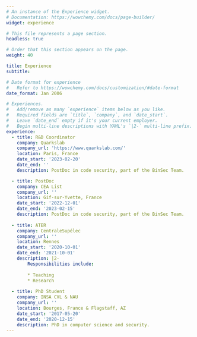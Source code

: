 ```yaml
---
# An instance of the Experience widget.
# Documentation: https://wowchemy.com/docs/page-builder/
widget: experience

# This file represents a page section.
headless: true

# Order that this section appears on the page.
weight: 40

title: Experience
subtitle:

# Date format for experience
#   Refer to https://wowchemy.com/docs/customization/#date-format
date_format: Jan 2006

# Experiences.
#   Add/remove as many `experience` items below as you like.
#   Required fields are `title`, `company`, and `date_start`.
#   Leave `date_end` empty if it's your current employer.
#   Begin multi-line descriptions with YAML's `|2-` multi-line prefix.
experience:
  - title: R&D Coordinator
    company: Quarkslab
    company_url: 'https://www.quarkslab.com/'
    location: Paris, France
    date_start: '2023-02-20'
    date_end: ''
    description: PostDoc in code security, part of the BinSec Team.

  - title: PostDoc
    company: CEA List
    company_url: ''
    location: Gif-sur-Yvette, France
    date_start: '2022-12-01'
    date_end: '2023-02-15'
    description: PostDoc in code security, part of the BinSec Team.
    
  - title: ATER
    company: CentraleSupélec
    company_url: ''
    location: Rennes
    date_start: '2020-10-01'
    date_end: '2021-10-01'
    description: |2-
        Responsibilities include:
        
        * Teaching
        * Research
        
  - title: PhD Student
    company: INSA CVL & NAU
    company_url: ''
    location: Bourges, France & Flagstaff, AZ
    date_start: '2017-05-20'
    date_end: '2020-12-15'
    description: PhD in computer science and security.
---
```

